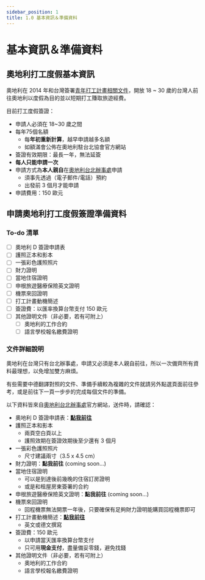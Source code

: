 ```yaml
---
sidebar_position: 1
title: 1.0 基本資訊＆準備資料
---
```


# 基本資訊＆準備資料

## 奧地利打工度假基本資訊

奧地利在 2014 年和台灣簽署[青年打工計畫相關文件](https://www.mofa.gov.tw/News_Content.aspx?n=8742DCE7A2A28761&s=A9B692401A670A0F)，開放 18 ~ 30 歲的台灣人前往奧地利以度假為目的並以短期打工賺取旅遊經費。

目前打工度假簽證：
- 申請人必須在 18~30 歲之間
- 每年75個名額
	- 每**年初重新計算**，越早申請越多名額
	- 如額滿會公佈在奧地利駐台北協會官方網站
- 簽證有效期限：最長一年，無法延簽
- **每人只能申請一次**
- 申請方式為**本人親自**在[奧地利台北辦事處](https://www.bmeia.gv.at/tw/%E5%A5%A7%E5%9C%B0%E5%88%A9-%E8%BE%A6%E4%BA%8B%E8%99%95-%E5%8F%B0%E5%8C%97/)申請
	- 須事先透過（電子郵件/電話）預約
	- 出發前 3 個月才能申請
- 申請費用：150 歐元

## 申請奧地利打工度假簽證準備資料

### To-do 清單
- [ ] 奧地利 D 簽證申請表
- [ ] 護照正本和影本
- [ ] 一張彩色護照照片
- [ ] 財力證明
- [ ] 當地住宿證明
- [ ] 申根旅遊醫療保險英文證明
- [ ] 機票來回證明
- [ ] 打工計畫動機簡述
- [ ] 簽證費：以匯率換算台幣支付 150 歐元
- [ ] 其他證明文件（非必要，若有可附上）
	- [ ] 奧地利的工作合約
	- [ ] 語言學校報名繳費證明

### 文件詳細說明

奧地利在台灣只有台北辦事處，申請又必須是本人親自前往，所以一次備齊所有資料最理想，以免增加雙方麻煩。

有些需要中德翻譯對照的文件、準備手續較為複雜的文件就請另外點選頁面前往參考，或是前往下一頁一步步的完成每個文件的準備。

以下資料皆來自[奧地利台北辦事處](https://www.bmeia.gv.at/fileadmin/user_upload/Vertretungen/OEBT_Taipei/Dokumente/WHP__ch_.pdf)官方網站，送件時，請確認：

- 奧地利 D 簽證申請表：[**點我前往**](/docs/奧地利打工度假/申請打工度假簽證/奧地利%20D%20簽證申請表)
- 護照正本和影本
	- 兩頁空白頁以上
	- 護照效期在簽證效期後至少還有 3 個月
- 一張彩色護照照片
	- 尺寸建議兩寸（3.5 x 4.5 cm）
- 財力證明：**點我前往** (coming soon...)
- 當地住宿證明
	- 可以是到達後前幾晚的住宿訂房證明
	- 或是和租屋房東簽署的合約
- 申根旅遊醫療保險英文證明：**點我前往** (coming soon...) <!--**保險時間需涵蓋所有簽證效期**-->
- 機票來回證明
	- 回程機票無法開票一年後，只要確保有足夠財力證明能購買回程機票即可
- 打工計畫動機簡述：[**點我前往**](/docs/奧地利打工度假/申請打工度假簽證/打工度假計畫動機簡述)
	- 英文或德文撰寫
- 簽證費：150 歐元
	- 以申請當天匯率換算台幣支付
	- 只可用**現金支付**，盡量備妥零錢，避免找錢
- 其他證明文件（非必要，若有可附上）
	- 奧地利的工作合約
	- 語言學校報名繳費證明

<!--其他相關連結：
- 初辦護照：
- 換發護照：
- 維也納德文語言學校清單 coming soon
- 奧地利租房網站 coming soon-->
